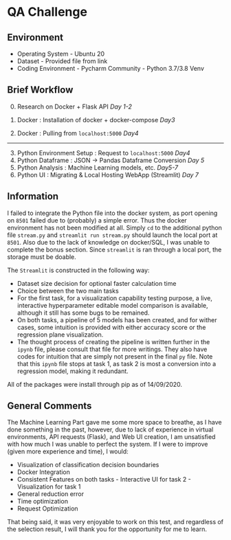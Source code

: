 # QA Challenge  



## Environment

- Operating System - Ubuntu 20
- Dataset - Provided file from link
- Coding Environment - Pycharm Community - Python 3.7/3.8 Venv



## Brief Workflow

0. Research on Docker + Flask API  *Day 1-2*

1. Docker : Installation of docker + docker-compose *Day3*
2. Docker : Pulling from `localhost:5000` *Day4*

--------

3. Python Environment Setup : Request to `localhost:5000` *Day4*
4. Python Dataframe : JSON -> Pandas Dataframe Conversion *Day 5*
5. Python Analysis : Machine Learning models, etc. *Day5-7*
6. Python UI : Migrating & Local Hosting WebApp (Streamlit) *Day 7*



## Information

I failed to integrate the Python file into the docker system, as port opening on `8501` failed due to (probably) a simple error. Thus the docker environment has not been modified at all.  Simply `cd` to the additional python file `stream.py` and `streamlit run stream.py` should launch the local port at `8501`.
Also due to the lack of knowledge on docker/SQL, I was unable to complete the bonus section. Since `streamlit` is ran through a local port, the storage must be doable.



The `Streamlit` is constructed in the following way:

- Dataset size decision for optional faster calculation time
- Choice between the two main tasks
- For the first task, for a visualization capability testing purpose, a live, interactive hyperparameter editable model comparison is available, although it still has some bugs to be remained.
- On both tasks, a pipeline of 5 models has been created, and for wither cases, some intuition is provided with either accuracy score or the regression plane visualization.
- The thought process of creating the pipeline is written further in the `ipynb` file,  please consult that file for more writings. They also have codes for intuition that are simply not present in the final `py` file. Note that this `ipynb` file stops at task 1, as task 2 is most a conversion into a regression model, making it redundant.

All of the packages were install through pip as of 14/09/2020.



## General Comments 



The Machine Learning Part gave me some more space to breathe, as I have done something in the past, however, due to lack of experience in virtual environments, API requests (Flask), and Web UI creation, I am unsatisfied with how much I was unable to perfect the system. If I were to improve (given more experience and time), I would: 



- Visualization of classification decision boundaries
- Docker Integration
- Consistent Features on both tasks - Interactive UI for task 2 - Visualization for task 1
- General reduction error
- Time optimization
- Request Optimization



That being said, it was very enjoyable to work on this test, and regardless of the selection result, I will thank you for the opportunity for me to learn.




